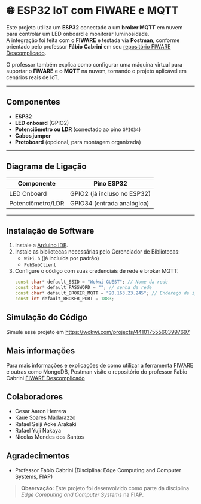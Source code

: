 # 🌐 ESP32 IoT com FIWARE e MQTT

Este projeto utiliza um **ESP32** conectado a um **broker MQTT** em nuvem para controlar um LED onboard e monitorar luminosidade.  
A integração foi feita com o **FIWARE** e testada via **Postman**, conforme orientado pelo professor **Fábio Cabrini** em seu [repositório FIWARE Descomplicado](https://github.com/fabiocabrini/fiware).  

O professor também explica como configurar uma máquina virtual para suportar o **FIWARE** e o **MQTT** na nuvem, tornando o projeto aplicável em cenários reais de IoT.

---

## Componentes

- **ESP32**
- **LED onboard** (GPIO2)
- **Potenciômetro ou LDR** (conectado ao pino `GPIO34`)
- **Cabos jumper**
- **Protoboard** (opcional, para montagem organizada)

---

## Diagrama de Ligação

| Componente | Pino ESP32 |
|------------|------------|
| LED Onboard | GPIO2 (já incluso no ESP32) |
| Potenciômetro/LDR | GPIO34 (entrada analógica) |

---


## Instalação de Software

1. Instale a [Arduino IDE](https://www.arduino.cc/en/software).
2. Instale as bibliotecas necessárias pelo Gerenciador de Bibliotecas:
   - `WiFi.h` (já incluída por padrão)
   - `PubSubClient`
3. Configure o código com suas credenciais de rede e broker MQTT:
   ```cpp
   const char* default_SSID = "Wokwi-GUEST"; // Nome da rede
   const char* default_PASSWORD = ""; // senha da rede
   const char* default_BROKER_MQTT = "20.163.23.245"; // Endereço de ip da VM
   const int default_BROKER_PORT = 1883; 

## Simulação do Código
Simule esse projeto em https://wokwi.com/projects/441017555603997697

## Mais informações 
Para mais informações e explicações de como utilizar a ferramenta FIWARE e outras como MongoDB, Postman visite o repositório do professor Fabio Cabrini [FIWARE Descomplicado](https://github.com/fabiocabrini/fiware)

## Colaboradores

- Cesar Aaron Herrera
- Kaue Soares Madarazzo
- Rafael Seiji Aoke Arakaki
- Rafael Yuji Nakaya
- Nicolas Mendes dos Santos

## Agradecimentos

- Professor Fabio Cabrini (Disciplina: Edge Computing and Computer Systems, FIAP)
  

> **Observação:** Este projeto foi desenvolvido como parte da disciplina *Edge Computing and Computer Systems* na FIAP.
